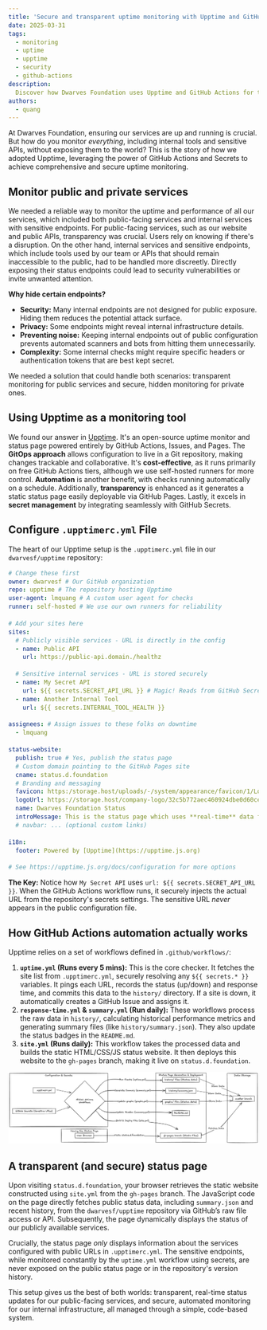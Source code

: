```yaml
---
title: 'Secure and transparent uptime monitoring with Upptime and GitHub secrets'
date: 2025-03-31
tags:
  - monitoring
  - uptime
  - upptime
  - security
  - github-actions
description: 
  Discover how Dwarves Foundation uses Upptime and GitHub Actions for transparent public uptime monitoring while securely keeping tabs on internal services.
authors:
  - quang
---
```


At Dwarves Foundation, ensuring our services are up and running is crucial. But how do you monitor *everything*, including internal tools and sensitive APIs, without exposing them to the world? This is the story of how we adopted Upptime, leveraging the power of GitHub Actions and Secrets to achieve comprehensive and secure uptime monitoring.

## Monitor public and private services

We needed a reliable way to monitor the uptime and performance of all our services, which included both public-facing services and internal services with sensitive endpoints. For public-facing services, such as our website and public APIs, transparency was crucial. Users rely on knowing if there's a disruption. On the other hand, internal services and sensitive endpoints, which include tools used by our team or APIs that should remain inaccessible to the public, had to be handled more discreetly. Directly exposing their status endpoints could lead to security vulnerabilities or invite unwanted attention.

**Why hide certain endpoints?**

*   **Security:** Many internal endpoints are not designed for public exposure. Hiding them reduces the potential attack surface.
*   **Privacy:** Some endpoints might reveal internal infrastructure details.
*   **Preventing noise:** Keeping internal endpoints out of public configuration prevents automated scanners and bots from hitting them unnecessarily.
*   **Complexity:** Some internal checks might require specific headers or authentication tokens that are best kept secret.

We needed a solution that could handle both scenarios: transparent monitoring for public services and secure, hidden monitoring for private ones.

## Using Upptime as a monitoring tool

We found our answer in [Upptime](https://upptime.js.org). It's an open-source uptime monitor and status page powered entirely by GitHub Actions, Issues, and Pages. The **GitOps approach** allows configuration to live in a Git repository, making changes trackable and collaborative. It's **cost-effective**, as it runs primarily on free GitHub Actions tiers, although we use self-hosted runners for more control. **Automation** is another benefit, with checks running automatically on a schedule. Additionally, **transparency** is enhanced as it generates a static status page easily deployable via GitHub Pages. Lastly, it excels in **secret management** by integrating seamlessly with GitHub Secrets.

## Configure `.upptimerc.yml` File

The heart of our Upptime setup is the `.upptimerc.yml` file in our `dwarvesf/upptime` repository:

```yaml
# Change these first
owner: dwarvesf # Our GitHub organization
repo: upptime # The repository hosting Upptime
user-agent: lmquang # A custom user agent for checks
runner: self-hosted # We use our own runners for reliability

# Add your sites here
sites:
  # Publicly visible services - URL is directly in the config
  - name: Public API
    url: https://public-api.domain./healthz

  # Sensitive internal services - URL is stored securely
  - name: My Secret API
    url: ${{ secrets.SECRET_API_URL }} # Magic! Reads from GitHub Secrets
  - name: Another Internal Tool
    url: ${{ secrets.INTERNAL_TOOL_HEALTH }}

assignees: # Assign issues to these folks on downtime
  - lmquang

status-website:
  publish: true # Yes, publish the status page
  # Custom domain pointing to the GitHub Pages site
  cname: status.d.foundation
  # Branding and messaging
  favicon: https:/storage.host/uploads/-/system/appearance/favicon/1/LogoD_1024.png
  logoUrl: https://storage.host/company-logo/32c5b772aec460924dbe0d60ce73f1c6.png
  name: Dwarves Foundation Status
  introMessage: This is the status page which uses **real-time** data from [Dwarves Foundation](https://dwarves.foundation) services. Internal services are monitored but not listed here.
  # navbar: ... (optional custom links)

i18n:
  footer: Powered by [Upptime](https://upptime.js.org)

# See https://upptime.js.org/docs/configuration for more options
```

**The Key:** Notice how `My Secret API` uses `url: ${{ secrets.SECRET_API_URL }}`. When the GitHub Actions workflow runs, it securely injects the actual URL from the repository's secrets settings. The sensitive URL *never* appears in the public configuration file.

## How GitHub Actions automation actually works

Upptime relies on a set of workflows defined in `.github/workflows/`:

1.  **`uptime.yml` (Runs every 5 mins):** This is the core checker. It fetches the site list from `.upptimerc.yml`, securely resolving any `${{ secrets.* }}` variables. It pings each URL, records the status (up/down) and response time, and commits this data to the `history/` directory. If a site is down, it automatically creates a GitHub Issue and assigns it.
2.  **`response-time.yml` & `summary.yml` (Run daily):** These workflows process the raw data in `history/`, calculating historical performance metrics and generating summary files (like `history/summary.json`). They also update the status badges in the `README.md`.
3.  **`site.yml` (Runs daily):** This workflow takes the processed data and builds the static HTML/CSS/JS status website. It then deploys this website to the `gh-pages` branch, making it live on `status.d.foundation`.


![alt text](assets/service_monitoring_with_upptime.png)

## A transparent (and secure) status page

Upon visiting `status.d.foundation`, your browser retrieves the static website constructed using `site.yml` from the `gh-pages` branch. The JavaScript code on the page directly fetches public status data, including `summary.json` and recent history, from the `dwarvesf/upptime` repository via GitHub’s raw file access or API. Subsequently, the page dynamically displays the status of our publicly available services.

Crucially, the status page *only* displays information about the services configured with public URLs in `.upptimerc.yml`. The sensitive endpoints, while monitored constantly by the `uptime.yml` workflow using secrets, are never exposed on the public status page or in the repository's version history.

This setup gives us the best of both worlds: transparent, real-time status updates for our public-facing services, and secure, automated monitoring for our internal infrastructure, all managed through a simple, code-based system.

